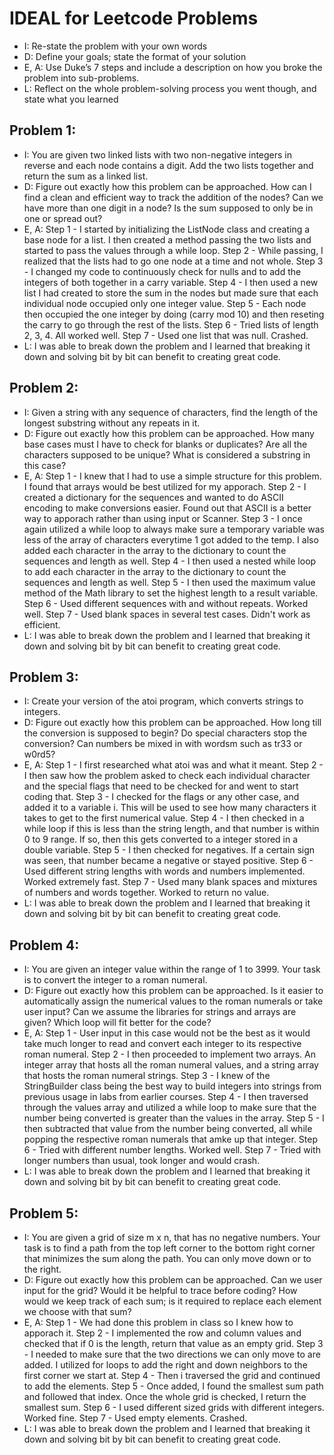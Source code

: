# IDEAL for Leetcode Problems

- I: Re-state the problem with your own words
- D: Define your goals; state the format of your solution
- E, A: Use Duke’s 7 steps and include a description on how you broke the problem into sub-problems.
- L: Reflect on the whole problem-solving process you went though, and state what you learned

## Problem 1:
  - I: You are given two linked lists with two non-negative integers in reverse and each node contains a digit. Add the two lists together and return the sum as a linked list.
  - D: Figure out exactly how this problem can be approached. How can I find a clean and efficient way to track the addition of the nodes? Can we have more than one digit in a node? Is the sum supposed to only be in one or spread out?
  - E, A: Step 1 - I started by initializing the ListNode class and creating a base node for a list. I then created a method passing the two lists and started to pass the values through a while loop.
        Step 2 - While passing, I realized that the lists had to go one node at a time and not whole.
        Step 3 - I changed my code to continuously check for nulls and to add the integers of both together in a carry variable.
        Step 4 - I then used a new list I had created to store the sum in the nodes but made sure that each individual node occupied only one integer value.
        Step 5 - Each node then occupied the one integer by doing (carry mod 10) and then reseting the carry to go through the rest of the lists.
        Step 6 - Tried lists of length 2, 3, 4. All worked well.
        Step 7 - Used one list that was null. Crashed.
  - L: I was able to break down the problem and I learned that breaking it down and solving bit by bit can benefit to creating great code.

## Problem 2:
  - I: Given a string with any sequence of characters, find the length of the longest substring without any repeats in it.
  - D: Figure out exactly how this problem can be approached. How many base cases must I have to check for blanks or duplicates? Are all the characters supposed to be unique? What is considered a substring in this case?
  - E, A: Step 1 - I knew that I had to use a simple structure for this problem. I found that arrays would be best utilized for my apporach.
        Step 2 - I created a dictionary for the sequences and wanted to do ASCII encoding to make conversions easier. Found out that ASCII is a better way to apporach rather than using input or Scanner.
        Step 3 - I once again utilized a while loop to always make sure a temporary variable was less of the array of characters everytime 1 got added to the temp. I also added each character in the array to the dictionary to count the sequences and length as well.
        Step 4 - I then used a nested while loop to add each character in the array to the dictionary to count the sequences and length as well.
        Step 5 - I then used the maximum value method of the Math library to set the highest length to a result variable.
        Step 6 - Used different sequences with and without repeats. Worked well.
        Step 7 - Used blank spaces in several test cases. Didn't work as efficient.
  - L: I was able to break down the problem and I learned that breaking it down and solving bit by bit can benefit to creating great code.
 
## Problem 3:
  - I: Create your version of the atoi program, which converts strings to integers. 
  - D: Figure out exactly how this problem can be approached. How long till the conversion is supposed to begin? Do special characters stop the conversion? Can numbers be mixed in with wordsm such as tr33 or w0rd5?
  - E, A: Step 1 - I first researched what atoi was and what it meant.
        Step 2 - I then saw how the problem asked to check each individual character and the special flags that need to be checked for and went to start coding that.
        Step 3 - I checked for the flags or any other case, and added it to a variable i. This will be used to see how many characters it takes to get to the first numerical value. 
        Step 4 - I then checked in a while loop if this is less than the string length, and that number is within 0 to 9 range. If so, then this gets converted to a integer stored in a double variable.
        Step 5 - I then checked for negatives. If a certain sign was seen, that number became a negative or stayed positive.
        Step 6 - Used different string lengths with words and numbers implemented. Worked extremely fast.
        Step 7 - Used many blank spaces and mixtures of numbers and words together. Worked to return no value.
  - L: I was able to break down the problem and I learned that breaking it down and solving bit by bit can benefit to creating great code.

## Problem 4:
  - I: You are given an integer value within the range of 1 to 3999. Your task is to convert the integer to a roman numeral.
  - D: Figure out exactly how this problem can be approached. Is it easier to automatically assign the numerical values to the roman numerals or take user input? Can we assume the libraries for strings and arrays are given? Which loop will fit better for the code?
  - E, A: Step 1 - User input in this case would not be the best as it would take much longer to read and convert each integer to its respective roman numeral.
        Step 2 - I then proceeded to implement two arrays. An integer array that hosts all the roman numeral values, and a string array that hosts the roman numeral strings.
        Step 3 - I knew of the StringBuilder class being the best way to build integers into strings from previous usage in labs from earlier courses. 
        Step 4 - I then traversed through the values array and utilized a while loop to make sure that the number being converted is greater than the values in the array.
        Step 5 - I then subtracted that value from the number being converted, all while popping the respective roman numerals that amke up that integer.
        Step 6 - Tried with different number lengths. Worked well.
        Step 7 - Tried with longer numbers than usual, took longer and would crash.
  - L: I was able to break down the problem and I learned that breaking it down and solving bit by bit can benefit to creating great code.

## Problem 5:
  - I: You are given a grid of size m x n, that has no negative numbers. Your task is to find a path from the top left corner to the bottom right corner that minimizes the sum along the path. You can only move down or to the right. 
  - D: Figure out exactly how this problem can be approached. Can we user input for the grid? Would it be helpful to trace before coding? How would we keep track of each sum; is it required to replace each element we choose with that sum?
  - E, A: Step 1 - We had done this problem in class so I knew how to apporach it.
        Step 2 - I implemented the row and column values and checked that if 0 is the length, return that value as an empty grid. 
        Step 3 - I needed to make sure that the two directions we can only move to are added. I utilized for loops to add the right and down neighbors to the first corner we start at. 
        Step 4 - Then i traversed the grid and continued to add the elements.
        Step 5 - Once added, I found the smallest sum path and followed that index. Once the whole grid is checked, I return the smallest sum.
        Step 6 - I used different sized grids with different integers. Worked fine.
        Step 7 - Used empty elements. Crashed.
  - L: I was able to break down the problem and I learned that breaking it down and solving bit by bit can benefit to creating great code.
